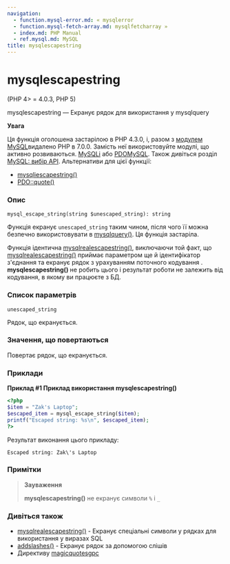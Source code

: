 ```yaml
---
navigation:
  - function.mysql-error.md: « mysqlerror
  - function.mysql-fetch-array.md: mysqlfetcharray »
  - index.md: PHP Manual
  - ref.mysql.md: MySQL
title: mysqlescapestring
---
```

# mysqlescapestring

(PHP 4> = 4.0.3, PHP 5)

mysqlescapestring — Екранує рядок для використання у mysqlquery

**Увага**

Ця функція оголошена застарілою в PHP 4.3.0, і, разом з [модулем MySQL](book.mysql.md)видалено PHP в 7.0.0. Замість неї використовуйте модулі, що активно розвиваються. [MySQLi](book.mysqli.md) або [PDOMySQL](ref.pdo-mysql.md). Також дивіться розділ [MySQL: вибір API](mysqlinfo.api.choosing.md). Альтернативи для цієї функції:

-   [mysqliescapestring()](function.mysqli-escape-string.md)
-   [PDO::quote()](pdo.quote.md)

### Опис

```methodsynopsis
mysql_escape_string(string $unescaped_string): string
```

Функція екранує `unescaped_string` таким чином, після чого її можна безпечно використовувати в [mysqlquery()](function.mysql-query.md). Ця функція застаріла.

Функція ідентична [mysqlrealescapestring()](function.mysql-real-escape-string.md), виключаючи той факт, що [mysqlrealescapestring()](function.mysql-real-escape-string.md) приймає параметром ще й ідентифікатор з'єднання та екранує рядок з урахуванням поточного кодування . **mysqlescapestring()** не робить цього і результат роботи не залежить від кодування, в якому ви працюєте з БД.

### Список параметрів

`unescaped_string`

Рядок, що екранується.

### Значення, що повертаються

Повертає рядок, що екранується.

### Приклади

**Приклад #1 Приклад використання **mysqlescapestring()****

```php
<?php
$item = "Zak's Laptop";
$escaped_item = mysql_escape_string($item);
printf("Escaped string: %s\n", $escaped_item);
?>
```

Результат виконання цього прикладу:

```
Escaped string: Zak\'s Laptop
```

### Примітки

> **Зауваження**
> 
> **mysqlescapestring()** не екранує символи `%` і `_`

### Дивіться також

-   [mysqlrealescapestring()](function.mysql-real-escape-string.md) - Екранує спеціальні символи у рядках для використання у виразах SQL
-   [addslashes()](function.addslashes.md) - Екранує рядок за допомогою слішів
-   Директиву [magicquotesgpc](info.configuration.md#ini.magic-quotes-gpc)

